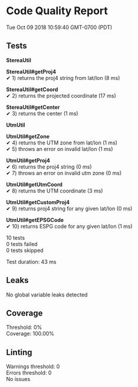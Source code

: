 # Code Quality Report  
Tue Oct 09 2018 10:59:40 GMT-0700 (PDT)  
  
## Tests
    
**StereaUtil**  
  
**StereaUtil#getProj4**  
✔ 1) returns the proj4 string from lat/lon (8 ms)  
  
**StereaUtil#getCoord**  
✔ 2) returns the projected coordinate (17 ms)  
  
**StereaUtil#getCenter**  
✔ 3) returns the center (1 ms)  
  
**UtmUtil**  
  
**UtmUtil#getZone**  
✔ 4) returns the UTM zone from lat/lon (1 ms)  
✔ 5) throws an error on invalid lat/lon (1 ms)  
  
**UtmUtil#getProj4**  
✔ 6) returns the proj4 string (0 ms)  
✔ 7) throws an error on invalid utm zone (0 ms)  
  
**UtmUtil#getUtmCoord**  
✔ 8) returns the UTM coordinate (3 ms)  
  
**UtmUtil#getCustomProj4**  
✔ 9) returns proj4 string for any given lat/lon (0 ms)  
  
**UtmUtil#getEPSGCode**  
✔ 10) returns ESPG code for any given lat/lon (1 ms)  
  
  
10 tests  
0 tests failed  
0 tests skipped  
  
Test duration: 43 ms  
  
  
## Leaks  
No global variable leaks detected  
  
  
## Coverage  
Threshold: 0%  
Coverage: 100.00%  
  
  
## Linting  
Warnings threshold: 0  
Errors threshold: 0  
No issues  
  
